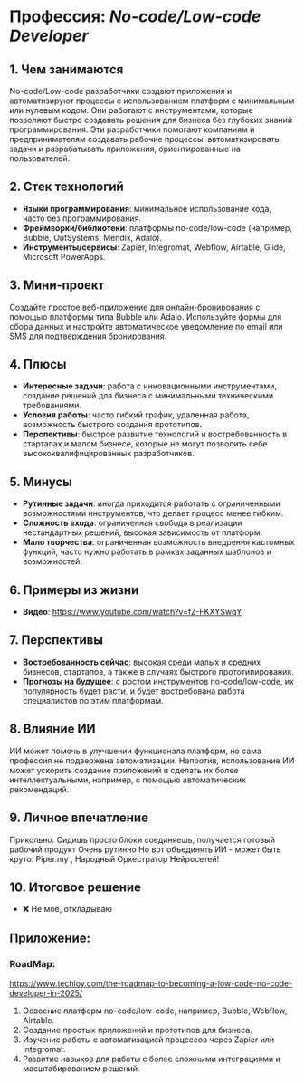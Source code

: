 # Профессия: *No-code/Low-code Developer*

## 1. Чем занимаются
No-code/Low-code разработчики создают приложения и автоматизируют процессы с использованием платформ с минимальным или нулевым кодом. Они работают с инструментами, которые позволяют быстро создавать решения для бизнеса без глубоких знаний программирования. Эти разработчики помогают компаниям и предпринимателям создавать рабочие процессы, автоматизировать задачи и разрабатывать приложения, ориентированные на пользователей.

## 2. Стек технологий
* **Языки программирования**: минимальное использование кода, часто без программирования.
* **Фреймворки/библиотеки**: платформы no-code/low-code (например, Bubble, OutSystems, Mendix, Adalo).
* **Инструменты/сервисы**: Zapier, Integromat, Webflow, Airtable, Glide, Microsoft PowerApps.

## 3. Мини-проект
Создайте простое веб-приложение для онлайн-бронирования с помощью платформы типа Bubble или Adalo. Используйте формы для сбора данных и настройте автоматическое уведомление по email или SMS для подтверждения бронирования.

## 4. Плюсы
- **Интересные задачи**: работа с инновационными инструментами, создание решений для бизнеса с минимальными техническими требованиями.
- **Условия работы**: часто гибкий график, удаленная работа, возможность быстрого создания прототипов.
- **Перспективы**: быстрое развитие технологий и востребованность в стартапах и малом бизнесе, которые не могут позволить себе высококвалифицированных разработчиков.

## 5. Минусы
- **Рутинные задачи**: иногда приходится работать с ограниченными возможностями инструментов, что делает процесс менее гибким.
- **Сложность входа**: ограниченная свобода в реализации нестандартных решений, высокая зависимость от платформ.
- **Мало творчества**: ограниченная возможность внедрения кастомных функций, часто нужно работать в рамках заданных шаблонов и возможностей.

## 6. Примеры из жизни
* **Видео**: https://www.youtube.com/watch?v=fZ-FKXYSwqY

## 7. Перспективы
- **Востребованность сейчас**: высокая среди малых и средних бизнесов, стартапов, а также в случаях быстрого прототипирования.
- **Прогнозы на будущее**: с ростом инструментов no-code/low-code, их популярность будет расти, и будет востребована работа специалистов по этим платформам.

## 8. Влияние ИИ
ИИ может помочь в улучшении функционала платформ, но сама профессия не подвержена автоматизации. Напротив, использование ИИ может ускорить создание приложений и сделать их более интеллектуальными, например, с помощью автоматических рекомендаций.

## 9. Личное впечатление
Прикольно. Сидишь просто блоки соединяешь, получается готовый рабочий продукт
Очень рутинно
Но вот объединять ИИ - может быть круто: Piper.my , Народный Оркестратор Нейросетей!

## 10. Итоговое решение
* ❌ Не моё, откладываю

## Приложение:
### RoadMap:
https://www.techloy.com/the-roadmap-to-becoming-a-low-code-no-code-developer-in-2025/
1. Освоение платформ no-code/low-code, например, Bubble, Webflow, Airtable.
2. Создание простых приложений и прототипов для бизнеса.
3. Изучение работы с автоматизацией процессов через Zapier или Integromat.
4. Развитие навыков для работы с более сложными интеграциями и масштабированием решений.
